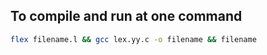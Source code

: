 ## To compile and run at one command

```bash
flex filename.l && gcc lex.yy.c -o filename && filename
```